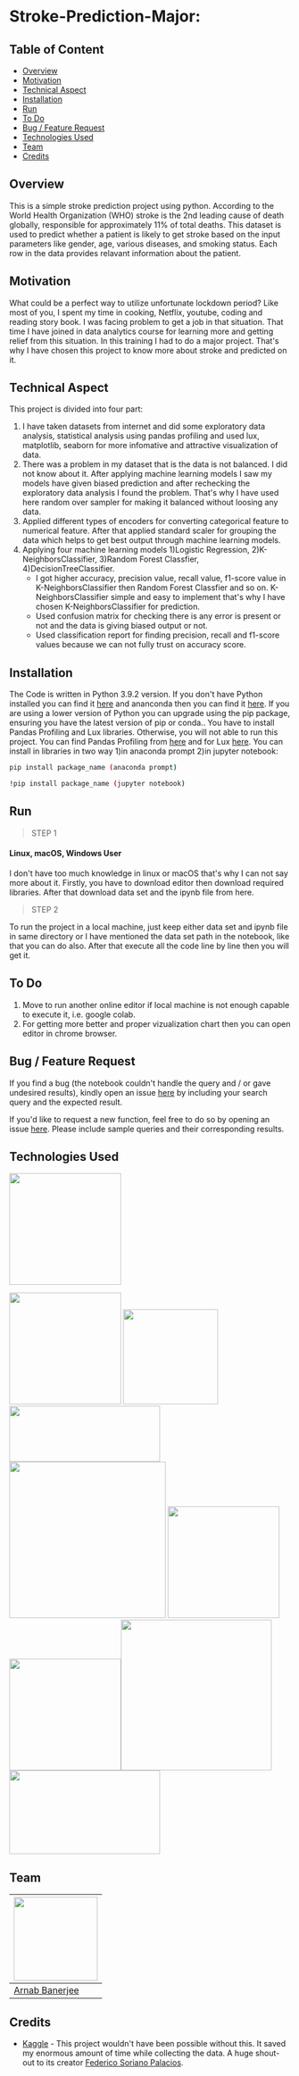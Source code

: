 # Stroke-Prediction-Major: 

## Table of Content
  * [Overview](#overview)
  * [Motivation](#motivation)
  * [Technical Aspect](#technical-aspect)
  * [Installation](#installation)
  * [Run](#run)
  * [To Do](#to-do)
  * [Bug / Feature Request](#bug---feature-request)
  * [Technologies Used](#technologies-used)
  * [Team](#team)
  * [Credits](#credits)



## Overview
This is a simple stroke prediction project using python. According to the World Health Organization (WHO) stroke is the 2nd leading cause of death globally, responsible for approximately 11% of total deaths. This dataset is used to predict whether a patient is likely to get stroke based on the input parameters like gender, age, various diseases, and smoking status. Each row in the data provides relavant information about the patient.

## Motivation
What could be a perfect way to utilize unfortunate lockdown period? Like most of you, I spent my time in cooking, Netflix, youtube, coding and reading story book. I was facing problem to get a job in that situation. That time I have joined in data analytics course for learning more and getting relief from this situation. In this training I had to do a major project. That's why I have chosen this project to know more about stroke and predicted on it.

## Technical Aspect
This project is divided into four part:
1. I have taken datasets from internet and did some exploratory data analysis, statistical analysis using pandas profiling and used lux, matplotlib, seaborn for more infomative and attractive visualization of data.
2. There was a problem in my dataset that is the data is not balanced. I did not know about it. After applying machine learning models I saw my models have given biased prediction and after rechecking the exploratory data analysis I found the problem. That's why I have used here random over sampler for making it balanced without loosing any data.
3. Applied different types of encoders for converting categorical feature to numerical feature. After that applied standard scaler for grouping the data which helps to get best output through machine learning models.
4. Applying four machine learning models 1)Logistic Regression, 2)K-NeighborsClassifier, 3)Random Forest Classfier, 4)DecisionTreeClassifier.
    - I got higher accuracy, precision value, recall value, f1-score value in K-NeighborsClassifier then Random Forest Classfier and so on. K-NeighborsClassifier simple       and easy to implement that's why I have chosen K-NeighborsClassifier for prediction.
    - Used confusion matrix for checking there is any error is present or not and the data is giving biased output or not.
    - Used classification report for finding precision, recall and f1-score values because we can not fully trust on accuracy score.

## Installation
The Code is written in Python 3.9.2 version. If you don't have Python installed you can find it [here](https://www.python.org/downloads/) and ananconda then you can find it [here](https://www.anaconda.com/products/individual). If you are using a lower version of Python you can upgrade using the pip package, ensuring you have the latest version of pip or conda.. You have to install Pandas Profiling and Lux libraries. Otherwise, you will not able to run this project. You can find Pandas Profiling from [here](https://pypi.org/project/pandas-profiling/) and for Lux [here](https://pypi.org/project/lux-api/). You can install in libraries in two way 1)in anaconda prompt 2)in jupyter notebook:
```bash
pip install package_name (anaconda prompt)

!pip install package_name (jupyter notebook)
```

## Run
> STEP 1
#### Linux, macOS, Windows User
I don't have too much knowledge in linux or macOS that's why I can not say more about it.
Firstly, you have to download editor then download required libraries. After that download data set and the ipynb file from here.

> STEP 2

To run the project in a local machine, just keep either data set and ipynb file in same directory or I have mentioned the data set path in the notebook, like that you can do also. After that execute all the code line by line then you will get it.

## To Do
1. Move to run another online editor if local machine is not enough capable to execute it, i.e. google colab.
2. For getting more better and proper vizualization chart then you can open editor in chrome browser.

## Bug / Feature Request
If you find a bug (the notebook couldn't handle the query and / or gave undesired results), kindly open an issue [here](https://github.com/arnabBan/Stroke-Prediction-Major/issues/new) by including your search query and the expected result.

If you'd like to request a new function, feel free to do so by opening an issue [here](https://github.com/arnabBan/Stroke-Prediction-Major/issues/new). Please include sample queries and their corresponding results.

## Technologies Used

[<img target="_blank" src="https://forthebadge.com/images/badges/made-with-python.svg" width=200>](https://www.python.org/downloads/)

[<img target="_blank" src="https://upload.wikimedia.org/wikipedia/commons/thumb/3/31/NumPy_logo_2020.svg/320px-NumPy_logo_2020.svg.png" width=200>](https://numpy.org/) [<img target="_blank" src="https://github.com/pandas-dev/pandas/blob/master/web/pandas/static/img/pandas.svg" width=170>](https://pandas.pydata.org/)[<img target="_blank" src="https://warehouse-camo.ingress.cmh1.psfhosted.org/e93a5dcd9f413f15f1c575d45b9e7ab8269179d8/68747470733a2f2f70616e6461732d70726f66696c696e672e6769746875622e696f2f70616e6461732d70726f66696c696e672f646f63732f6173736574732f6c6f676f5f6865616465722e706e67" width=270 height=100>](https://pypi.org/project/pandas-profiling/)   [<img target="_blank" src="https://matplotlib.org/_static/logo2_compressed.svg" width=280>](https://matplotlib.org/) [<img target="_blank" src="https://seaborn.pydata.org/_static/logo-wide-lightbg.svg" width=200>](https://seaborn.pydata.org/)[<img target="_blank" src="https://warehouse-camo.ingress.cmh1.psfhosted.org/0f64558d8f379decfa7fefdd83660bb01e2c0300/68747470733a2f2f6769746875622e636f6d2f6c75782d6f72672f6c75782d7265736f75726365732f626c6f622f6d61737465722f726561646d655f696d672f6c6f676f2e706e673f7261773d74727565" width=200>](https://pypi.org/project/lux-api/)[<img target="_blank" src="https://scikit-learn.org/stable/_static/scikit-learn-logo-small.png" width=270>](https://scikit-learn.org/stable/)[<img target="_blank" src="https://jupyter.org/assets/main-logo.svg" width=270 height=150>](https://jupyter.org/)

## Team
[<img target="_blank" src="https://avatars.githubusercontent.com/u/45432311?s=400&u=13a1e5f20beaf9fa166fbb89eac71cd8617c92eb&v=4" width=150 height=150>](https://www.linkedin.com/in/arnab-banerjee-94218a9a/) |
-|
[Arnab Banerjee](https://www.linkedin.com/in/arnab-banerjee-94218a9a/) |)

## Credits
- [Kaggle](https://www.kaggle.com/fedesoriano/stroke-prediction-dataset) - This project wouldn't have been possible without this. It saved my enormous amount of time while collecting the data. A huge shout-out to its creator [Federico Soriano Palacios](https://www.linkedin.com/in/federico-soriano-palacios/).
